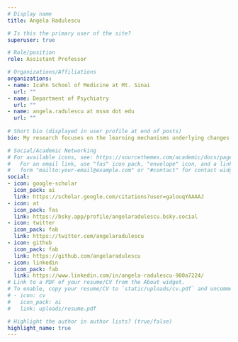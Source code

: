 ```yaml
---
# Display name
title: Angela Radulescu

# Is this the primary user of the site?
superuser: true

# Role/position
role: Assistant Professor

# Organizations/Affiliations
organizations:
- name: Icahn School of Medicine at Mt. Sinai
  url: ""
- name: Department of Psychiatry
  url: ""
- name: angela.radulescu at mssm dot edu
  url: ""
  
# Short bio (displayed in user profile at end of posts)
bio: My research focuses on the learning mechanisms underlying changes in mental health.

# Social/Academic Networking
# For available icons, see: https://sourcethemes.com/academic/docs/page-builder/#icons
#   For an email link, use "fas" icon pack, "envelope" icon, and a link in the
#   form "mailto:your-email@example.com" or "#contact" for contact widget.
social:
- icon: google-scholar
  icon_pack: ai
  link: https://scholar.google.com/citations?user=galouqYAAAAJ
- icon: at
  icon_pack: fas
  link: https://bsky.app/profile/angelaradulescu.bsky.social
- icon: twitter
  icon_pack: fab
  link: https://twitter.com/angelaradulescu
- icon: github
  icon_pack: fab
  link: https://github.com/angelaradulescu
- icon: linkedin
  icon_pack: fab
  link: https://www.linkedin.com/in/angela-radulescu-900a7224/
# Link to a PDF of your resume/CV from the About widget.
# To enable, copy your resume/CV to `static/uploads/cv.pdf` and uncomment the lines below.
# - icon: cv
#   icon_pack: ai
#   link: uploads/resume.pdf

# Highlight the author in author lists? (true/false)
highlight_name: true
---
```

